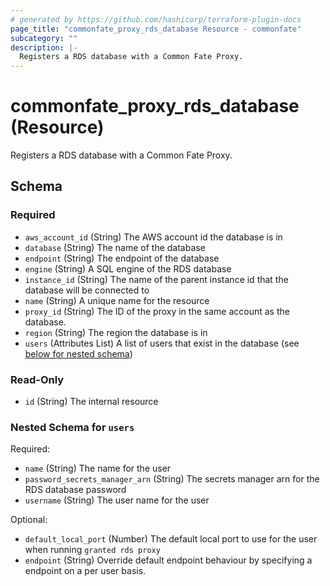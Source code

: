 ```yaml
---
# generated by https://github.com/hashicorp/terraform-plugin-docs
page_title: "commonfate_proxy_rds_database Resource - commonfate"
subcategory: ""
description: |-
  Registers a RDS database with a Common Fate Proxy.
---
```


# commonfate_proxy_rds_database (Resource)

Registers a RDS database with a Common Fate Proxy.



<!-- schema generated by tfplugindocs -->
## Schema

### Required

- `aws_account_id` (String) The AWS account id the database is in
- `database` (String) The name of the database
- `endpoint` (String) The endpoint of the database
- `engine` (String) A SQL engine of the RDS database
- `instance_id` (String) The name of the parent instance id that the database will be connected to
- `name` (String) A unique name for the resource
- `proxy_id` (String) The ID of the proxy in the same account as the database.
- `region` (String) The region the database is in
- `users` (Attributes List) A list of users that exist in the database (see [below for nested schema](#nestedatt--users))

### Read-Only

- `id` (String) The internal resource

<a id="nestedatt--users"></a>
### Nested Schema for `users`

Required:

- `name` (String) The name for the user
- `password_secrets_manager_arn` (String) The secrets manager arn for the RDS database password
- `username` (String) The user name for the user

Optional:

- `default_local_port` (Number) The default local port to use for the user when running `granted rds proxy`
- `endpoint` (String) Override default endpoint behaviour by specifying a endpoint on a per user basis.



